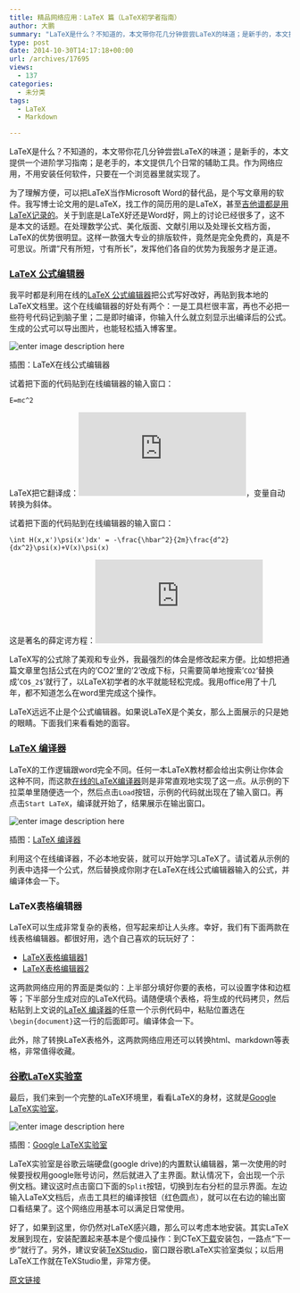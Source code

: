 ```yaml
---
title: 精品网络应用：LaTeX 篇（LaTeX初学者指南）
author: 大鹏
summary: "LaTeX是什么？不知道的，本文带你花几分钟尝尝LaTeX的味道；是新手的，本文提供一个进阶学习指南；是老手的，本文提供几个日常的辅助工具。作为网络应用，不用安装任何软件，只要在一个浏览器里就实现了。"
type: post
date: 2014-10-30T14:17:18+00:00
url: /archives/17695
views:
  - 137
categories:
  - 未分类
tags:
  - LaTeX
  - Markdown

---
```

LaTeX是什么？不知道的，本文带你花几分钟尝尝LaTeX的味道；是新手的，本文提供一个进阶学习指南；是老手的，本文提供几个日常的辅助工具。作为网络应用，不用安装任何软件，只要在一个浏览器里就实现了。

为了理解方便，可以把LaTeX当作Microsoft Word的替代品，是个写文章用的软件。我写博士论文用的是LaTeX，找工作的简历用的是LaTeX，甚至[吉他谱都是用LaTeX记录的][1]。关于到底是LaTeX好还是Word好，网上的讨论已经很多了，这不是本文的话题。在处理数学公式、美化版面、文献引用以及处理长文档方面，LaTeX的优势很明显。这样一款强大专业的排版软件，竟然是完全免费的，真是不可思议。所谓“尺有所短，寸有所长”，发挥他们各自的优势为我服务才是正道。

### [LaTeX 公式编辑器][2]

我平时都是利用在线的[LaTeX 公式编辑器][2]把公式写好改好，再贴到我本地的LaTeX文档里。这个在线编辑器的好处有两个：一是工具栏很丰富，再也不必把一些符号代码记到脑子里；二是即时编译，你输入什么就立刻显示出编译后的公式。生成的公式可以导出图片，也能轻松插入博客里。

![enter image description here][3]

插图：LaTeX在线公式编辑器

试着把下面的代码贴到在线编辑器的输入窗口：

    E=mc^2
    

LaTeX把它翻译成：![enter image description here][4]，变量自动转换为斜体。
  
试着把下面的代码贴到在线编辑器的输入窗口：

    \int H(x,x')\psi(x')dx' = -\frac{\hbar^2}{2m}\frac{d^2}{dx^2}\psi(x)+V(x)\psi(x)
    

这是著名的薛定谔方程：![enter image description here][5]

LaTeX写的公式除了美观和专业外，我最强烈的体会是修改起来方便。比如想把通篇文章里包括公式在内的&#8217;CO2&#8217;里的&#8217;2&#8217;改成下标，只需要简单地搜索&#8217;`CO2`&#8216;替换成&#8217;`CO$_2$`&#8216;就行了，以LaTeX初学者的水平就能轻松完成。我用office用了十几年，都不知道怎么在word里完成这个操作。

LaTeX远远不止是个公式编辑器。如果说LaTeX是个美女，那么上面展示的只是她的眼睛。下面我们来看看她的面容。

### [LaTeX 编译器][6]

LaTeX的工作逻辑跟word完全不同。任何一本LaTeX教材都会给出实例让你体会这种不同，而这款[在线的LaTeX编译器][6]则是非常直观地实现了这一点。从示例的下拉菜单里随便选一个，然后点击`Load`按钮，示例的代码就出现在了输入窗口。再点击`Start LaTeX`，编译就开始了，结果展示在输出窗口。

![enter image description here][7]

插图：[LaTeX 编译器][6]

利用这个在线编译器，不必本地安装，就可以开始学习LaTeX了。请试着从示例的列表中选择一个公式，然后替换成你刚才在LaTeX在线公式编辑器输入的公式，并编译体会一下。

### LaTeX表格编辑器

LaTeX可以生成非常复杂的表格，但写起来却让人头疼。幸好，我们有下面两款在线表格编辑器。都很好用，选个自己喜欢的玩玩好了：

  * [LaTeX表格编辑器1][8]
  * [LaTeX表格编辑器2][9]

这两款网络应用的界面是类似的：上半部分填好你要的表格，可以设置字体和边框等；下半部分生成对应的LaTeX代码。请随便填个表格，将生成的代码拷贝，然后粘贴到上文说的[LaTeX 编译器][6]的任意一个示例代码中，粘贴位置选在`\begin{document}`这一行的后面即可。编译体会一下。

此外，除了转换LaTeX表格外，这两款网络应用还可以转换html、markdown等表格，非常值得收藏。

### [谷歌LaTeX实验室][10]

最后，我们来到一个完整的LaTeX环境里，看看LaTeX的身材，这就是[Google LaTeX实验室][10]。

![enter image description here][11]

插图：[Google LaTeX实验室][10]

LaTeX实验室是谷歌云端硬盘(google drive)的内置默认编辑器，第一次使用的时候要授权用google账号访问，然后就进入了主界面。默认情况下，会出现一个示例文档。建议这时点击窗口下面的`Split`按钮，切换到左右分栏的显示界面。左边输入LaTeX文档后，点击工具栏的编译按钮（红色圆点），就可以在右边的输出窗口看结果了。这个网络应用基本可以满足日常使用。

好了，如果到这里，你仍然对LaTeX感兴趣，那么可以考虑本地安装。其实LaTeX发展到现在，安装配置起来基本是个傻瓜操作：到CTeX[下载][12]安装包，一路点“下一步”就行了。另外，建议安装[TeXStudio][13]，窗口跟谷歌LaTeX实验室类似；以后用LaTeX工作就在TeXStudio里，非常方便。

 [1]: http://pzhao.org/archives/14938
 [2]: http://www.codecogs.com/latex/eqneditor.php?lang=zh-cn
 [3]: https://gwkpxq-bn1305.files.1drv.com/y2pV_2TH35LYlZ5yM16rErxJkDbqMzu091hY0WCgO-vQLPHxeAtjOzFOp2QoxtfgcgSP_XxZFb03lU-Rj3uIqPvhY35Yzi7NpwwGKsNJPveeHM/2014-10-30_latexeq.jpg
 [4]: http://latex.codecogs.com/gif.latex?E=mc%5E2
 [5]: http://latex.codecogs.com/gif.latex?%5Cint&space;H%28x,x%27%29%5Cpsi%28x%27%29dx%27&space;=&space;-%5Cfrac%7B%5Chbar%5E2%7D%7B2m%7D%5Cfrac%7Bd%5E2%7D%7Bdx%5E2%7D%5Cpsi%28x%29&plus;V%28x%29%5Cpsi%28x%29
 [6]: http://sciencesoft.at/latex/
 [7]: https://gwkpxq-bn1305.files.1drv.com/y2pZwL4u-JTnrcYyJrWF5HkzMpaztyisIr70Tb9KQeD4nVkymorA5tE_-CxZuIApzw5hxzNQx34QU3uXe3Gsimu1igXFvBCsjzP5myUQLr7S4o/2014-10-30_latexonline.jpg
 [8]: http://truben.no/latex/table/
 [9]: http://www.tablesgenerator.com/
 [10]: http://docs.latexlab.org/
 [11]: https://gwkpxq-bn1305.files.1drv.com/y2py-zMdjY2Tf_9OivLrfkoMvYpoz_uHcrtMME9ULJiyU-bX2rTDHYFI1MC52wv8EIB_nGiv2xGkQ7uiVCOnQhSeL-enSQ4ECj4yAqFBknFZLU/2014-10-30_latexlab.jpg
 [12]: http://www.ctex.org/CTeXDownload
 [13]: http://texstudio.sourceforge.net/

[原文链接](http://dapengde.com/archives/17695)

